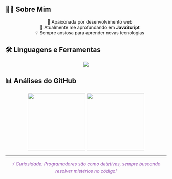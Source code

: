 ## 👩‍💻 Sobre Mim

<div align="center">
    <ul style="list-style-type: none;">
        <li>🚀 Apaixonada por desenvolvimento web</li>
        <li>🌱 Atualmente me aprofundando em <strong>JavaScript</strong></li>
        <li>💡 Sempre ansiosa para aprender novas tecnologias</li>
    </ul>
</div>

## 🛠️ Linguagens e Ferramentas

<div align="center">
    <img src="https://skillicons.dev/icons?i=js,git,vscode,bash" />
</div>

## 📊 Análises do GitHub

<div align="center">
    <img height="180em" src="https://github-readme-stats.vercel.app/api?username=xirpy&show_icons=true&theme=tokyonight&include_all_commits=true&count_private=true"/>
    <img height="180em" src="https://github-readme-stats.vercel.app/api/top-langs/?username=xirpy&layout=compact&langs_count=6&theme=tokyonight"/>
</div>

---

<p align="center">
    <i style="font-style: italic; color: #9b59b6;">⚡ Curiosidade: Programadores são como detetives, sempre buscando resolver mistérios no código!</i>
</p>
